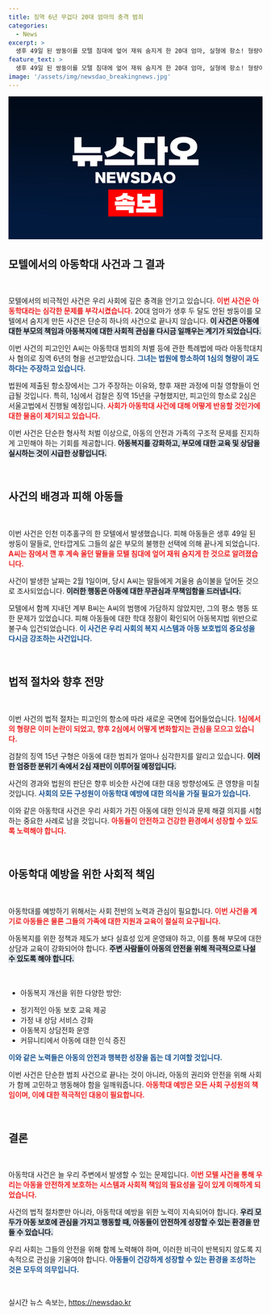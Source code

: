 ```yaml
---
title: 징역 6년 무겁다 20대 엄마의 충격 범죄
categories:
  - News
excerpt: >
  생후 49일 된 쌍둥이를 모텔 침대에 엎어 재워 숨지게 한 20대 엄마, 실형에 항소! 형량이 부당하다는 주장을 내세운 그녀의 다음 행보는? 클릭하면 더 많은 충격적인 이야기를 확인하세요!
feature_text: >
  생후 49일 된 쌍둥이를 모텔 침대에 엎어 재워 숨지게 한 20대 엄마, 실형에 항소! 형량이 부당하다는 주장을 내세운 그녀의 다음 행보는? 클릭하면 더 많은 충격적인 이야기를 확인하세요!
image: '/assets/img/newsdao_breakingnews.jpg'
---
```


<p><img src="/assets/img/newsdao_breakingnews.jpg" alt="bookingtag 속보" /></p>

<h2 data-ke-size="size26">모텔에서의 아동학대 사건과 그 결과</h2>

<p data-ke-size="size16">&nbsp;</p>

<p>모텔에서의 비극적인 사건은 우리 사회에 깊은 충격을 안기고 있습니다. <b><span style="color: #ee2323;">이번 사건은 아동학대라는 심각한 문제를 부각시켰습니다.</span></b> 20대 엄마가 생후 두 달도 안된 쌍둥이를 모텔에서 숨지게 만든 사건은 단순히 하나의 사건으로 끝나지 않습니다. <b><span style="background-color: #21538527;">이 사건은 아동에 대한 부모의 책임과 아동복지에 대한 사회적 관심을 다시금 일깨우는 계기가 되었습니다.</span></b></p>

<p>이번 사건의 피고인인 A씨는 아동학대 범죄의 처벌 등에 관한 특례법에 따라 아동학대치사 혐의로 징역 6년의 형을 선고받았습니다. <b><span style="color: #1a5490;">그녀는 법원에 항소하여 1심의 형량이 과도하다는 주장하고 있습니다.</span></b> </p>

<p>법원에 제출된 항소장에서는 그가 주장하는 이유와, 향후 재판 과정에 미칠 영향들이 언급될 것입니다. 특히, 1심에서 검찰은 징역 15년을 구형했지만, 피고인의 항소로 2심은 서울고법에서 진행될 예정입니다. <b><span style="color: #ee2323;">사회가 아동학대 사건에 대해 어떻게 반응할 것인가에 대한 물음이 제기되고 있습니다.</span></b></p>

<p>이번 사건은 단순한 형사적 처벌 이상으로, 아동의 안전과 가족의 구조적 문제를 진지하게 고민해야 하는 기회를 제공합니다. <b><span style="background-color: #21538527;">아동복지를 강화하고, 부모에 대한 교육 및 상담을 실시하는 것이 시급한 상황입니다.</span></b></p>

<p data-ke-size="size16">&nbsp;</p>

<h2 data-ke-size="size26">사건의 배경과 피해 아동들</h2>

<p data-ke-size="size16">&nbsp;</p>

<p>이번 사건은 인천 미추홀구의 한 모텔에서 발생했습니다. 피해 아동들은 생후 49일 된 쌍둥이 딸들로, 안타깝게도 그들의 삶은 부모의 불행한 선택에 의해 끝나게 되었습니다. <b><span style="color: #ee2323;">A씨는 잠에서 깬 후 계속 울던 딸들을 모텔 침대에 엎어 재워 숨지게 한 것으로 알려졌습니다.</span></b></p>

<p>사건이 발생한 날짜는 2월 1일이며, 당시 A씨는 딸들에게 겨울용 솜이불을 덮어둔 것으로 조사되었습니다. <b><span style="background-color: #21538527;">이러한 행동은 아동에 대한 무관심과 무책임함을 드러냅니다.</span></b> </p>

<p>모텔에서 함께 지내던 계부 B씨는 A씨의 범행에 가담하지 않았지만, 그의 평소 행동 또한 문제가 있었습니다. 피해 아동들에 대한 학대 정황이 확인되어 아동복지법 위반으로 불구속 입건되었습니다. <b><span style="color: #1a5490;">이 사건은 우리 사회의 복지 시스템과 아동 보호법의 중요성을 다시금 강조하는 사건입니다.</span></b></p>

<p data-ke-size="size16">&nbsp;</p>

<h2 data-ke-size="size26">법적 절차와 향후 전망</h2>

<p data-ke-size="size16">&nbsp;</p>

<p>이번 사건의 법적 절차는 피고인의 항소에 따라 새로운 국면에 접어들었습니다. <b><span style="color: #ee2323;">1심에서의 형량은 이미 논란이 되었고, 향후 2심에서 어떻게 변화할지는 관심을 모으고 있습니다.</span></b> </p>

<p>검찰의 징역 15년 구형은 아동에 대한 범죄가 얼마나 심각한지를 알리고 있습니다. <b><span style="background-color: #21538527;">이러한 엄중한 분위기 속에서 2심 재판이 이루어질 예정입니다.</span></b> </p>

<p>사건의 경과와 법원의 판단은 향후 비슷한 사건에 대한 대응 방향성에도 큰 영향을 미칠 것입니다. <b><span style="color: #1a5490;">사회의 모든 구성원이 아동학대 예방에 대한 의식을 가질 필요가 있습니다.</span></b></p>

<p>이와 같은 아동학대 사건은 우리 사회가 가진 아동에 대한 인식과 문제 해결 의지를 시험하는 중요한 사례로 남을 것입니다. <b><span style="color: #ee2323;">아동들이 안전하고 건강한 환경에서 성장할 수 있도록 노력해야 합니다.</span></b></p>

<p data-ke-size="size16">&nbsp;</p>

<h2 data-ke-size="size26">아동학대 예방을 위한 사회적 책임</h2>

<p data-ke-size="size16">&nbsp;</p>

<p>아동학대를 예방하기 위해서는 사회 전반의 노력과 관심이 필요합니다. <b><span style="color: #ee2323;">이번 사건을 계기로 아동들은 물론 그들의 가족에 대한 지원과 교육이 절실히 요구됩니다.</span></b> </p>

<p>아동복지를 위한 정책과 제도가 보다 실효성 있게 운영돼야 하고, 이를 통해 부모에 대한 상담과 교육이 강화되어야 합니다. <b><span style="background-color: #21538527;">주변 사람들이 아동의 안전을 위해 적극적으로 나설 수 있도록 해야 합니다.</span></b> </p>

<p>　</p>

<ul>
<li>아동복지 개선을 위한 다양한 방안:</li>
</ul>

<ul>
  <li>정기적인 아동 보호 교육 제공</li>
  <li>가정 내 상담 서비스 강화</li>
  <li>아동복지 상담전화 운영</li>
  <li>커뮤니티에서 아동에 대한 인식 증진</li>
</ul>

<p><b><span style="color: #1a5490;">이와 같은 노력들은 아동의 안전과 행복한 성장을 돕는 데 기여할 것입니다.</span></b> </p>

<p>이번 사건은 단순한 범죄 사건으로 끝나는 것이 아니라, 아동의 권리와 안전을 위해 사회가 함께 고민하고 행동해야 함을 일깨워줍니다. <b><span style="color: #ee2323;">아동학대 예방은 모든 사회 구성원의 책임이며, 이에 대한 적극적인 대응이 필요합니다.</span></b></p>

<p data-ke-size="size16">&nbsp;</p>

<h2 data-ke-size="size26">결론</h2>

<p data-ke-size="size16">&nbsp;</p>

<p>아동학대 사건은 늘 우리 주변에서 발생할 수 있는 문제입니다. <b><span style="color: #ee2323;">이번 모텔 사건을 통해 우리는 아동을 안전하게 보호하는 시스템과 사회적 책임의 필요성을 깊이 있게 이해하게 되었습니다.</span></b> </p>

<p>사건의 법적 절차뿐만 아니라, 아동학대 예방을 위한 노력이 지속되어야 합니다. <b><span style="background-color: #21538527;">우리 모두가 아동 보호에 관심을 가지고 행동할 때, 아동들이 안전하게 성장할 수 있는 환경을 만들 수 있습니다.</span></b> </p>

<p>우리 사회는 그들의 안전을 위해 함께 노력해야 하며, 이러한 비극이 반복되지 않도록 지속적으로 관심을 기울여야 합니다. <b><span style="color: #1a5490;">아동들이 건강하게 성장할 수 있는 환경을 조성하는 것은 모두의 의무입니다.</span></b> </p>

<p data-ke-size="size16">&nbsp;</p>
실시간 뉴스 속보는, <a href="https://newsdao.kr" rel="dofollow">https://newsdao.kr</a>



